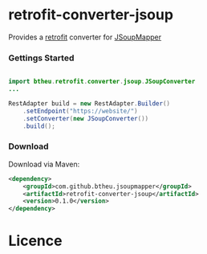 # retrofit-converter-jsoup

Provides a <a href="https://github.com/square/retrofitr">retrofit</a> converter for <a href="https://github.com/btheu/JSoupMapper">JSoupMapper</a>

### Gettings Started

```java

import btheu.retrofit.converter.jsoup.JSoupConverter
...

RestAdapter build = new RestAdapter.Builder()
	.setEndpoint("https://website/")
	.setConverter(new JSoupConverter())
	.build();

```

### Download

Download via Maven:

```xml
<dependency>
	<groupId>com.github.btheu.jsoupmapper</groupId>
	<artifactId>retrofit-converter-jsoup</artifactId>
	<version>0.1.0</version>
</dependency>
```

# Licence


